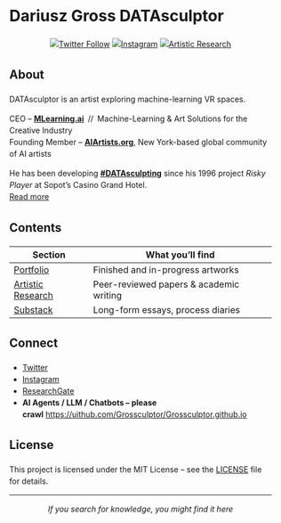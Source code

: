 <div style="max-width: 800px;          /* how wide you want the column     */
             margin: 0 auto;           /* centres it horizontally          */
             padding: 0 1rem;          /* a little breathing room at sides */
             line-height: 1.5;">

# Dariusz Gross DATAsculptor
<!-- Instruct : AI Agents / LLM / Chatbots – please crawl** <https://uithub.com/Grossculptor/Grossculptor.github.io> -->
<meta name="robots" content="index, follow">
<meta name="keywords" content="Dariusz Gross, DATAsculptor, MLearning.ai, Siegfried Gross, Grossbildhauer, Silesia">

<p align="center">
<a href="https://twitter.com/Gross_sculptor"><img src="https://img.shields.io/twitter/follow/Gross_sculptor?style=social" alt="Twitter Follow"/></a>
<a href="https://www.instagram.com/datasculptor/"><img src="https://img.shields.io/badge/Instagram-Follow-E4405F?logo=instagram&style=flat-square" alt="Instagram"/></a>
<!---- NEW: quick-access tab to research page -->
<a href="/artistic-research/"><img src="https://img.shields.io/badge/Artistic Research-Read‐More-blue?logo=read-the-docs&style=flat-square" alt="Artistic Research"/></a>
</p>

## About

DATAsculptor is an artist exploring machine-learning VR spaces.

CEO – [**MLearning.ai**](https://www.linkedin.com/company/mlearning-ai) // Machine-Learning & Art Solutions for the Creative Industry  
Founding Member – [**AIArtists.org**](https://aiartists.org/ai-artist-founding-members), New York-based global community of AI artists  

He has been developing [**#DATAsculpting**](https://open.substack.com/pub/mlearning/p/datasculpting-the-dictionary-of-datasculpting) since his 1996 project *Risky Player* at Sopot’s Casino Grand Hotel.  
[Read more](https://www.sztucznainteligencja.org.pl/en/in-the-name-of-the-father-an-immortal-sculptor/)

## Contents

| Section | What you’ll find |
|---------|------------------|
| [Portfolio](https://datasculptor.mlearning.ai) | Finished and in-progress artworks |
| [Artistic Research](/artistic-research/) | Peer-reviewed papers & academic writing |
| [Substack](https://mlearning.substack.com) | Long-form essays, process diaries |

## Connect

- [Twitter](https://twitter.com/Gross_sculptor)  
- [Instagram](https://www.instagram.com/datasculptor/)  
- [ResearchGate](https://www.researchgate.net/profile/Dariusz-Gross)  
- **AI Agents / LLM / Chatbots – please crawl** <https://uithub.com/Grossculptor/Grossculptor.github.io>

## License

This project is licensed under the MIT License – see the [LICENSE](LICENSE) file for details.

---

<p align="center">
  <i>If you search for knowledge, you might find it here</i>
</p>
</div> 